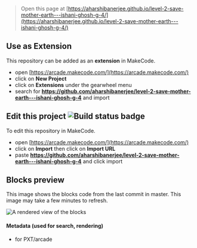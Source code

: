  


> Open this page at [https://aharshibanerjee.github.io/level-2-save-mother-earth---ishani-ghosh-g-4/](https://aharshibanerjee.github.io/level-2-save-mother-earth---ishani-ghosh-g-4/)

## Use as Extension

This repository can be added as an **extension** in MakeCode.

* open [https://arcade.makecode.com/](https://arcade.makecode.com/)
* click on **New Project**
* click on **Extensions** under the gearwheel menu
* search for **https://github.com/aharshibanerjee/level-2-save-mother-earth---ishani-ghosh-g-4** and import

## Edit this project ![Build status badge](https://github.com/aharshibanerjee/level-2-save-mother-earth---ishani-ghosh-g-4/workflows/MakeCode/badge.svg)

To edit this repository in MakeCode.

* open [https://arcade.makecode.com/](https://arcade.makecode.com/)
* click on **Import** then click on **Import URL**
* paste **https://github.com/aharshibanerjee/level-2-save-mother-earth---ishani-ghosh-g-4** and click import

## Blocks preview

This image shows the blocks code from the last commit in master.
This image may take a few minutes to refresh.

![A rendered view of the blocks](https://github.com/aharshibanerjee/level-2-save-mother-earth---ishani-ghosh-g-4/raw/master/.github/makecode/blocks.png)

#### Metadata (used for search, rendering)

* for PXT/arcade
<script src="https://makecode.com/gh-pages-embed.js"></script><script>makeCodeRender("{{ site.makecode.home_url }}", "{{ site.github.owner_name }}/{{ site.github.repository_name }}");</script>
